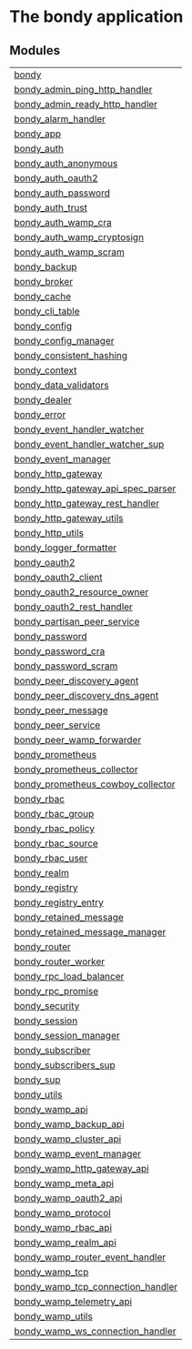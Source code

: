 

# The bondy application #


## Modules ##


<table width="100%" border="0" summary="list of modules">
<tr><td><a href="bondy.md" class="module">bondy</a></td></tr>
<tr><td><a href="bondy_admin_ping_http_handler.md" class="module">bondy_admin_ping_http_handler</a></td></tr>
<tr><td><a href="bondy_admin_ready_http_handler.md" class="module">bondy_admin_ready_http_handler</a></td></tr>
<tr><td><a href="bondy_alarm_handler.md" class="module">bondy_alarm_handler</a></td></tr>
<tr><td><a href="bondy_app.md" class="module">bondy_app</a></td></tr>
<tr><td><a href="bondy_auth.md" class="module">bondy_auth</a></td></tr>
<tr><td><a href="bondy_auth_anonymous.md" class="module">bondy_auth_anonymous</a></td></tr>
<tr><td><a href="bondy_auth_oauth2.md" class="module">bondy_auth_oauth2</a></td></tr>
<tr><td><a href="bondy_auth_password.md" class="module">bondy_auth_password</a></td></tr>
<tr><td><a href="bondy_auth_trust.md" class="module">bondy_auth_trust</a></td></tr>
<tr><td><a href="bondy_auth_wamp_cra.md" class="module">bondy_auth_wamp_cra</a></td></tr>
<tr><td><a href="bondy_auth_wamp_cryptosign.md" class="module">bondy_auth_wamp_cryptosign</a></td></tr>
<tr><td><a href="bondy_auth_wamp_scram.md" class="module">bondy_auth_wamp_scram</a></td></tr>
<tr><td><a href="bondy_backup.md" class="module">bondy_backup</a></td></tr>
<tr><td><a href="bondy_broker.md" class="module">bondy_broker</a></td></tr>
<tr><td><a href="bondy_cache.md" class="module">bondy_cache</a></td></tr>
<tr><td><a href="bondy_cli_table.md" class="module">bondy_cli_table</a></td></tr>
<tr><td><a href="bondy_config.md" class="module">bondy_config</a></td></tr>
<tr><td><a href="bondy_config_manager.md" class="module">bondy_config_manager</a></td></tr>
<tr><td><a href="bondy_consistent_hashing.md" class="module">bondy_consistent_hashing</a></td></tr>
<tr><td><a href="bondy_context.md" class="module">bondy_context</a></td></tr>
<tr><td><a href="bondy_data_validators.md" class="module">bondy_data_validators</a></td></tr>
<tr><td><a href="bondy_dealer.md" class="module">bondy_dealer</a></td></tr>
<tr><td><a href="bondy_error.md" class="module">bondy_error</a></td></tr>
<tr><td><a href="bondy_event_handler_watcher.md" class="module">bondy_event_handler_watcher</a></td></tr>
<tr><td><a href="bondy_event_handler_watcher_sup.md" class="module">bondy_event_handler_watcher_sup</a></td></tr>
<tr><td><a href="bondy_event_manager.md" class="module">bondy_event_manager</a></td></tr>
<tr><td><a href="bondy_http_gateway.md" class="module">bondy_http_gateway</a></td></tr>
<tr><td><a href="bondy_http_gateway_api_spec_parser.md" class="module">bondy_http_gateway_api_spec_parser</a></td></tr>
<tr><td><a href="bondy_http_gateway_rest_handler.md" class="module">bondy_http_gateway_rest_handler</a></td></tr>
<tr><td><a href="bondy_http_gateway_utils.md" class="module">bondy_http_gateway_utils</a></td></tr>
<tr><td><a href="bondy_http_utils.md" class="module">bondy_http_utils</a></td></tr>
<tr><td><a href="bondy_logger_formatter.md" class="module">bondy_logger_formatter</a></td></tr>
<tr><td><a href="bondy_oauth2.md" class="module">bondy_oauth2</a></td></tr>
<tr><td><a href="bondy_oauth2_client.md" class="module">bondy_oauth2_client</a></td></tr>
<tr><td><a href="bondy_oauth2_resource_owner.md" class="module">bondy_oauth2_resource_owner</a></td></tr>
<tr><td><a href="bondy_oauth2_rest_handler.md" class="module">bondy_oauth2_rest_handler</a></td></tr>
<tr><td><a href="bondy_partisan_peer_service.md" class="module">bondy_partisan_peer_service</a></td></tr>
<tr><td><a href="bondy_password.md" class="module">bondy_password</a></td></tr>
<tr><td><a href="bondy_password_cra.md" class="module">bondy_password_cra</a></td></tr>
<tr><td><a href="bondy_password_scram.md" class="module">bondy_password_scram</a></td></tr>
<tr><td><a href="bondy_peer_discovery_agent.md" class="module">bondy_peer_discovery_agent</a></td></tr>
<tr><td><a href="bondy_peer_discovery_dns_agent.md" class="module">bondy_peer_discovery_dns_agent</a></td></tr>
<tr><td><a href="bondy_peer_message.md" class="module">bondy_peer_message</a></td></tr>
<tr><td><a href="bondy_peer_service.md" class="module">bondy_peer_service</a></td></tr>
<tr><td><a href="bondy_peer_wamp_forwarder.md" class="module">bondy_peer_wamp_forwarder</a></td></tr>
<tr><td><a href="bondy_prometheus.md" class="module">bondy_prometheus</a></td></tr>
<tr><td><a href="bondy_prometheus_collector.md" class="module">bondy_prometheus_collector</a></td></tr>
<tr><td><a href="bondy_prometheus_cowboy_collector.md" class="module">bondy_prometheus_cowboy_collector</a></td></tr>
<tr><td><a href="bondy_rbac.md" class="module">bondy_rbac</a></td></tr>
<tr><td><a href="bondy_rbac_group.md" class="module">bondy_rbac_group</a></td></tr>
<tr><td><a href="bondy_rbac_policy.md" class="module">bondy_rbac_policy</a></td></tr>
<tr><td><a href="bondy_rbac_source.md" class="module">bondy_rbac_source</a></td></tr>
<tr><td><a href="bondy_rbac_user.md" class="module">bondy_rbac_user</a></td></tr>
<tr><td><a href="bondy_realm.md" class="module">bondy_realm</a></td></tr>
<tr><td><a href="bondy_registry.md" class="module">bondy_registry</a></td></tr>
<tr><td><a href="bondy_registry_entry.md" class="module">bondy_registry_entry</a></td></tr>
<tr><td><a href="bondy_retained_message.md" class="module">bondy_retained_message</a></td></tr>
<tr><td><a href="bondy_retained_message_manager.md" class="module">bondy_retained_message_manager</a></td></tr>
<tr><td><a href="bondy_router.md" class="module">bondy_router</a></td></tr>
<tr><td><a href="bondy_router_worker.md" class="module">bondy_router_worker</a></td></tr>
<tr><td><a href="bondy_rpc_load_balancer.md" class="module">bondy_rpc_load_balancer</a></td></tr>
<tr><td><a href="bondy_rpc_promise.md" class="module">bondy_rpc_promise</a></td></tr>
<tr><td><a href="bondy_security.md" class="module">bondy_security</a></td></tr>
<tr><td><a href="bondy_session.md" class="module">bondy_session</a></td></tr>
<tr><td><a href="bondy_session_manager.md" class="module">bondy_session_manager</a></td></tr>
<tr><td><a href="bondy_subscriber.md" class="module">bondy_subscriber</a></td></tr>
<tr><td><a href="bondy_subscribers_sup.md" class="module">bondy_subscribers_sup</a></td></tr>
<tr><td><a href="bondy_sup.md" class="module">bondy_sup</a></td></tr>
<tr><td><a href="bondy_utils.md" class="module">bondy_utils</a></td></tr>
<tr><td><a href="bondy_wamp_api.md" class="module">bondy_wamp_api</a></td></tr>
<tr><td><a href="bondy_wamp_backup_api.md" class="module">bondy_wamp_backup_api</a></td></tr>
<tr><td><a href="bondy_wamp_cluster_api.md" class="module">bondy_wamp_cluster_api</a></td></tr>
<tr><td><a href="bondy_wamp_event_manager.md" class="module">bondy_wamp_event_manager</a></td></tr>
<tr><td><a href="bondy_wamp_http_gateway_api.md" class="module">bondy_wamp_http_gateway_api</a></td></tr>
<tr><td><a href="bondy_wamp_meta_api.md" class="module">bondy_wamp_meta_api</a></td></tr>
<tr><td><a href="bondy_wamp_oauth2_api.md" class="module">bondy_wamp_oauth2_api</a></td></tr>
<tr><td><a href="bondy_wamp_protocol.md" class="module">bondy_wamp_protocol</a></td></tr>
<tr><td><a href="bondy_wamp_rbac_api.md" class="module">bondy_wamp_rbac_api</a></td></tr>
<tr><td><a href="bondy_wamp_realm_api.md" class="module">bondy_wamp_realm_api</a></td></tr>
<tr><td><a href="bondy_wamp_router_event_handler.md" class="module">bondy_wamp_router_event_handler</a></td></tr>
<tr><td><a href="bondy_wamp_tcp.md" class="module">bondy_wamp_tcp</a></td></tr>
<tr><td><a href="bondy_wamp_tcp_connection_handler.md" class="module">bondy_wamp_tcp_connection_handler</a></td></tr>
<tr><td><a href="bondy_wamp_telemetry_api.md" class="module">bondy_wamp_telemetry_api</a></td></tr>
<tr><td><a href="bondy_wamp_utils.md" class="module">bondy_wamp_utils</a></td></tr>
<tr><td><a href="bondy_wamp_ws_connection_handler.md" class="module">bondy_wamp_ws_connection_handler</a></td></tr></table>

